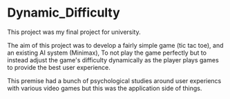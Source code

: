 # Dynamic_Difficulty

This project was my final project for university. 

The aim of this project was to develop a fairly simple game (tic tac toe),
and an existing AI system (Minimax),
To not play the game perfectly but to instead adjust the game's difficulty dynamically as the player plays games to provide the best user experience. 


This premise had a bunch of psychological studies around user experiencs with various video games but this was the application side of things. 
